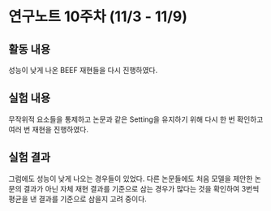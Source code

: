 # 연구노트 10주차 (11/3 - 11/9)
## 활동 내용
성능이 낮게 나온 BEEF 재현들을 다시 진행하였다.

## 실험 내용
무작위적 요소들을 통제하고 논문과 같은 Setting을 유지하기 위해 다시 한 번 확인하고 여러 번 재현을 진행하였다.

## 실험 결과
그럼에도 성능이 낮게 나오는 경우들이 있었다. 다른 논문들에도 처음 모델을 제안한 논문의 결과가 아닌 자체 재현 결과를 기준으로 삼는 경우가 많다는 것을 확인하여 3번씩 평균을 낸 결과를 기준으로 삼을지 고려 중이다.
